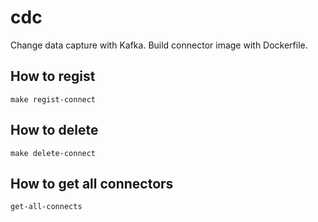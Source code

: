 # cdc
Change data capture with Kafka. Build connector image with Dockerfile.

## How to regist
	make regist-connect
## How to delete
	make delete-connect
## How to get all connectors
	get-all-connects
